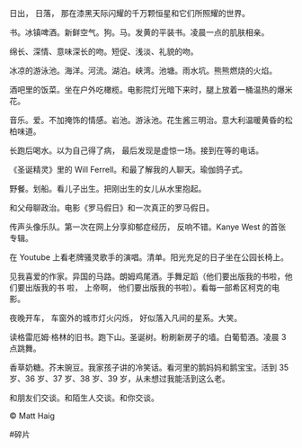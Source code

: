 日出， 日落， 那在漆黑天际闪耀的千万颗恒星和它们所照耀的世界。

书。冰镇啤酒。新鲜空气。狗。马。发黄的平装书。凌晨一点的肌肤相亲。

绵长、深情、意味深长的吻。短促、浅淡、礼貌的吻。

冰凉的游泳池。海洋。河流。湖泊。峡湾。池塘。雨水坑。熊熊燃烧的火焰。

酒吧里的饭菜。坐在户外吃橄榄。电影院灯光暗下来时，腿上放着一桶温热的爆米花。

音乐。爱。不加掩饰的情感。岩池。游泳池。花生酱三明治。意大利温暖黄昏的松柏味道。

长跑后喝水。以为自己得了病， 最后发现是虚惊一场。接到在等的电话。

《圣诞精灵》里的 Will Ferrell。和最了解我的人聊天。瑜伽鸽子式。

野餐。划船。看儿子出生。把刚出生的女儿从水里抱起。

和父母聊政治。电影《罗马假日》和一次真正的罗马假日。

传声头像乐队。第一次在网上分享抑郁症经历， 反响不错。Kanye West 的首张专辑。

在 Youtube 上看老牌骚灵歌手的演唱。清单。阳光充足的日子坐在公园长椅上。

见我喜爱的作家。异国的马路。朗姆鸡尾酒。手舞足蹈（他们要出版我的书啦，他们要出版我的书
啦， 上帝啊， 他们要出版我的书啦）。看每一部希区柯克的电影。

夜晚开车， 车窗外的城市灯火闪烁， 好似落入凡间的星系。大笑。

读格雷厄姆·格林的旧书。跑下山。圣诞树。粉刷新房子的墙。白葡萄酒。凌晨 3 点跳舞。

香草奶糖。芥末豌豆。我家孩子讲的冷笑话。看河里的鹅妈妈和鹅宝宝。活到 35 岁、36 岁、37 岁、38 岁、39 岁，从未想过我能活到这么老。

和朋友们交谈。和陌生人交谈。和你交谈。

© Matt Haig

#碎片